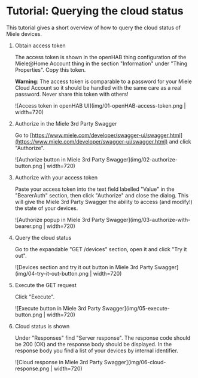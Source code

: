 # Tutorial: Querying the cloud status

This tutorial gives a short overview of how to query the cloud status of Miele devices.

1. Obtain access token

    The access token is shown in the openHAB thing configuration of the Miele@Home Account thing in the section "Information" under "Thing Properties".
    Copy this token.

    **Warning**: The access token is comparable to a password for your Miele Cloud Account so it should be handled with the same care as a real password.
    Never share this token with others!

    ![Access token in openHAB UI](img/01-openHAB-access-token.png | width=720)

2. Authorize in the Miele 3rd Party Swagger

    Go to [https://www.miele.com/developer/swagger-ui/swagger.html](https://www.miele.com/developer/swagger-ui/swagger.html) and click "Authorize".

    ![Authorize button in Miele 3rd Party Swagger](img/02-authorize-button.png | width=720)

3. Authorize with your access token

    Paste your access token into the text field labelled "Value" in the "BearerAuth" section, then click "Authorize" and close the dialog.
    This will give the Miele 3rd Party Swagger the ability to access (and modify!) the state of your devices.

    ![Authorize popup in Miele 3rd Party Swagger](img/03-authorize-with-bearer.png | width=720)

4. Query the cloud status

    Go to the expandable "GET /devices" section, open it and click "Try it out".

    ![Devices section and try it out button in Miele 3rd Party Swagger](img/04-try-it-out-button.png | width=720)

5. Execute the GET request

    Click "Execute".

    ![Execute button in Miele 3rd Party Swagger](img/05-execute-button.png | width=720)

6. Cloud status is shown

    Under "Responses" find "Server response".
    The response code should be 200 (OK) and the response body should be displayed.
    In the response body you find a list of your devices by internal identifier.

    ![Cloud response in Miele 3rd Party Swagger](img/06-cloud-response.png | width=720)